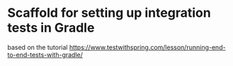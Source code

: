 # Scaffold for setting up integration tests in Gradle


based on the tutorial
https://www.testwithspring.com/lesson/running-end-to-end-tests-with-gradle/
